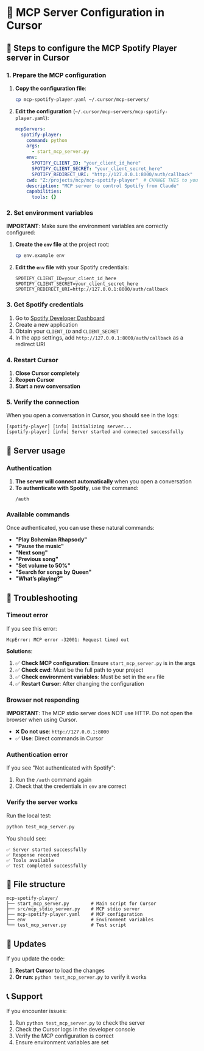 # 🎯 MCP Server Configuration in Cursor

## 🔧 Steps to configure the MCP Spotify Player server in Cursor

### 1. Prepare the MCP configuration

1. **Copy the configuration file**:
   ```bash
   cp mcp-spotify-player.yaml ~/.cursor/mcp-servers/
   ```

2. **Edit the configuration** (`~/.cursor/mcp-servers/mcp-spotify-player.yaml`):
   ```yaml
   mcpServers:
     spotify-player:
       command: python
       args:
         - start_mcp_server.py
       env:
         SPOTIFY_CLIENT_ID: "your_client_id_here"
         SPOTIFY_CLIENT_SECRET: "your_client_secret_here"
         SPOTIFY_REDIRECT_URI: "http://127.0.0.1:8000/auth/callback"
       cwd: "Z:/projects/mcp/mcp-spotify-player"  # CHANGE THIS to your actual path
       description: "MCP server to control Spotify from Claude"
       capabilities:
         tools: {}
   ```

### 2. Set environment variables

**IMPORTANT**: Make sure the environment variables are correctly configured:

1. **Create the `env` file** at the project root:
   ```bash
   cp env.example env
   ```

2. **Edit the `env` file** with your Spotify credentials:
   ```env
   SPOTIFY_CLIENT_ID=your_client_id_here
   SPOTIFY_CLIENT_SECRET=your_client_secret_here
   SPOTIFY_REDIRECT_URI=http://127.0.0.1:8000/auth/callback
   ```

### 3. Get Spotify credentials

1. Go to [Spotify Developer Dashboard](https://developer.spotify.com/dashboard)
2. Create a new application
3. Obtain your `CLIENT_ID` and `CLIENT_SECRET`
4. In the app settings, add `http://127.0.0.1:8000/auth/callback` as a redirect URI

### 4. Restart Cursor

1. **Close Cursor completely**
2. **Reopen Cursor**
3. **Start a new conversation**

### 5. Verify the connection

When you open a conversation in Cursor, you should see in the logs:
```
[spotify-player] [info] Initializing server...
[spotify-player] [info] Server started and connected successfully
```

## 🎵 Server usage

### Authentication

1. **The server will connect automatically** when you open a conversation
2. **To authenticate with Spotify**, use the command:
   ```
   /auth
   ```

### Available commands

Once authenticated, you can use these natural commands:

- **"Play Bohemian Rhapsody"**
- **"Pause the music"**
- **"Next song"**
- **"Previous song"**
- **"Set volume to 50%"**
- **"Search for songs by Queen"**
- **"What’s playing?"**

## 🐛 Troubleshooting

### Timeout error

If you see this error:
```
McpError: MCP error -32001: Request timed out
```

**Solutions**:
1. ✅ **Check MCP configuration**: Ensure `start_mcp_server.py` is in the args
2. ✅ **Check cwd**: Must be the full path to your project
3. ✅ **Check environment variables**: Must be set in the `env` file
4. ✅ **Restart Cursor**: After changing the configuration

### Browser not responding

**IMPORTANT**: The MCP stdio server does NOT use HTTP. Do not open the browser when using Cursor.

- ❌ **Do not use**: `http://127.0.0.1:8000`
- ✅ **Use**: Direct commands in Cursor

### Authentication error

If you see "Not authenticated with Spotify":
1. Run the `/auth` command again
2. Check that the credentials in `env` are correct

### Verify the server works

Run the local test:
```bash
python test_mcp_server.py
```

You should see:
```
✅ Server started successfully
✅ Response received
✅ Tools available
✅ Test completed successfully
```

## 📁 File structure

```
mcp-spotify-player/
├── start_mcp_server.py        # Main script for Cursor
├── src/mcp_stdio_server.py    # MCP stdio server
├── mcp-spotify-player.yaml    # MCP configuration
├── env                        # Environment variables
└── test_mcp_server.py         # Test script
```

## 🔄 Updates

If you update the code:
1. **Restart Cursor** to load the changes
2. **Or run**: `python test_mcp_server.py` to verify it works

## 📞 Support

If you encounter issues:
1. Run `python test_mcp_server.py` to check the server
2. Check the Cursor logs in the developer console
3. Verify the MCP configuration is correct
4. Ensure environment variables are set